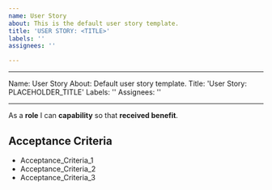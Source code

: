 ```yaml
---
name: User Story
about: This is the default user story template.
title: 'USER STORY: <TITLE>'
labels: ''
assignees: ''

---
```


---
Name: User Story
About: Default user story template.
Title: 'User Story: PLACEHOLDER_TITLE'
Labels: ''
Assignees: ''

---

As a **role** I can **capability** so that **received benefit**.

## Acceptance Criteria

- Acceptance_Criteria_1
- Acceptance_Criteria_2
- Acceptance_Criteria_3
